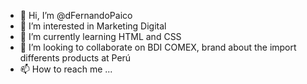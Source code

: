 - 👋 Hi, I’m @dFernandoPaico
- 👀 I’m interested in Marketing Digital
- 🌱 I’m currently learning HTML and CSS
- 💞️ I’m looking to collaborate on BDI COMEX, brand about the import differents products at Perú
- 📫 How to reach me ...

<!---
dFernandoPaico/dFernandoPaico is a ✨ special ✨ repository because its `README.md` (this file) appears on your GitHub profile.
You can click the Preview link to take a look at your changes.
--->
